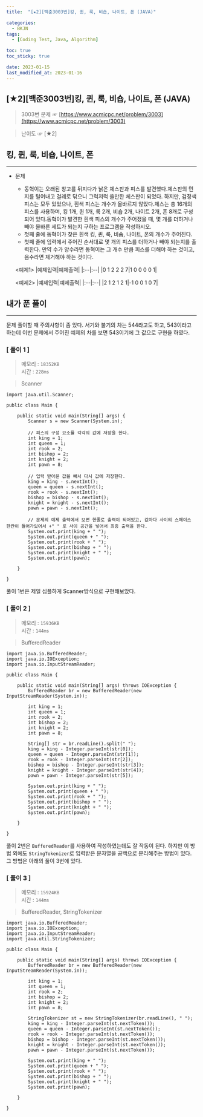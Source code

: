 ```yaml
---
title:  "[★2][백준3003번]킹, 퀸, 룩, 비숍, 나이트, 폰 (JAVA)" 

categories:
  - BKJN
tags:
  - [Coding Test, Java, Algorithm]

toc: true
toc_sticky: true

date: 2023-01-15
last_modified_at: 2023-01-16
---
```

## [★2][백준3003번]킹, 퀸, 룩, 비숍, 나이트, 폰 (JAVA)

> 3003번 문제 ☞ [https://www.acmicpc.net/problem/3003](https://www.acmicpc.net/problem/3003)

> 난이도 ☞ [★2]

## 킹, 퀸, 룩, 비숍, 나이트, 폰
---

-   문제
    -   동혁이는 오래된 창고를 뒤지다가 낡은 체스판과 피스를 발견했다.체스판의 먼지를 털어내고 걸레로 닦으니 그럭저럭 쓸만한 체스판이 되었다. 하지만, 검정색 피스는 모두 있었으나, 흰색 피스는 개수가 올바르지 않았다.체스는 총 16개의 피스를 사용하며, 킹 1개, 퀸 1개, 룩 2개, 비숍 2개, 나이트 2개, 폰 8개로 구성되어 있다.동혁이가 발견한 흰색 피스의 개수가 주어졌을 때, 몇 개를 더하거나 빼야 올바른 세트가 되는지 구하는 프로그램을 작성하시오.
    -   첫째 줄에 동혁이가 찾은 흰색 킹, 퀸, 룩, 비숍, 나이트, 폰의 개수가 주어진다.
    -   첫째 줄에 입력에서 주어진 순서대로 몇 개의 피스를 더하거나 빼야 되는지를 출력한다. 만약 수가 양수라면 동혁이는 그 개수 만큼 피스를 더해야 하는 것이고, 음수라면 제거해야 하는 것이다.  

	   <예제1>
	    |예제입력|예제출력|
	    |:--|:--|
	    |0 1 2 2 2 7|1 0 0 0 0 1|  
	    
	   <예제2> 
	    |예제입력|예제출력|
	    |:--|:--|
	    |2 1 2 1 2 1|-1 0 0 1 0 7|

## 내가 푼 풀이
---
문제 풀이할 때 주의사항이 좀 있다. 서기와 불기의 차는 544라고도 하고, 543이라고 하는데 이번 문제에서 주어진 예제의 차를 보면 543이기에 그 값으로 구현을 하였다.

### [ 풀이 1 ]

> 메모리 : `18352KB`  
> 시간 : `228ms`

> Scanner

```
import java.util.Scanner;

public class Main {

    public static void main(String[] args) {
        Scanner s = new Scanner(System.in);

        // 피스의 구성 요소를 각각의 값에 저장을 한다.
        int king = 1;
        int queen = 1;
        int rook = 2;
        int bishop = 2;
        int knight = 2;
        int pawn = 8;

        // 입력 받아온 값을 빼서 다시 값에 저장한다.
        king = king - s.nextInt();
        queen = queen - s.nextInt();
        rook = rook - s.nextInt();
        bishop = bishop - s.nextInt();
        knight = knight - s.nextInt();
        pawn = pawn - s.nextInt();

        // 문제의 예제 출력에서 보면 한줄로 출력이 되어있고, 값마다 사이의 스페이스 한칸이 들어가있어서 +" " 로 사이 공간을 넣어서 최종 출력을 한다.
        System.out.print(king + " ");
        System.out.print(queen + " ");
        System.out.print(rook + " ");
        System.out.print(bishop + " ");
        System.out.print(knight + " ");
        System.out.print(pawn);    

    }

}
```

풀이 1번은 제일 심플하게 Scanner방식으로 구현해보았다.

### [ 풀이 2 ]

> 메모리 : `15936KB`  
> 시간 : `144ms`

> BufferedReader

```
import java.io.BufferedReader;
import java.io.IOException;
import java.io.InputStreamReader;

public class Main {

    public static void main(String[] args) throws IOException {
        BufferedReader br = new BufferedReader(new InputStreamReader(System.in));

        int king = 1;
        int queen = 1;
        int rook = 2;
        int bishop = 2;
        int knight = 2;
        int pawn = 8;

        String[] str = br.readLine().split(" ");
        king = king - Integer.parseInt(str[0]);
        queen = queen - Integer.parseInt(str[1]);
        rook = rook - Integer.parseInt(str[2]);
        bishop = bishop - Integer.parseInt(str[3]);
        knight = knight - Integer.parseInt(str[4]);
        pawn = pawn - Integer.parseInt(str[5]);

        System.out.print(king + " ");
        System.out.print(queen + " ");
        System.out.print(rook + " ");
        System.out.print(bishop + " ");
        System.out.print(knight + " ");
        System.out.print(pawn);    

    }

}
```

풀이 2번은 `BufferedReader`를 사용하여 작성하였는데도 잘 작동이 된다. 하지만 이 방법 외에도 `StringTokenizer`로 입력받은 문자열을 공백으로 분리해주는 방법이 있다. 그 방법은 아래의 풀이 3번에 있다.

### [ 풀이 3 ]

> 메모리 : `15924KB`  
> 시간 : `144ms`

> BufferedReader, StringTokenizer

```
import java.io.BufferedReader;
import java.io.IOException;
import java.io.InputStreamReader;
import java.util.StringTokenizer;

public class Main {

    public static void main(String[] args) throws IOException {
        BufferedReader br = new BufferedReader(new InputStreamReader(System.in));

        int king = 1;
        int queen = 1;
        int rook = 2;
        int bishop = 2;
        int knight = 2;
        int pawn = 8;

        StringTokenizer st = new StringTokenizer(br.readLine(), " ");
        king = king - Integer.parseInt(st.nextToken());
        queen = queen - Integer.parseInt(st.nextToken());
        rook = rook - Integer.parseInt(st.nextToken());
        bishop = bishop - Integer.parseInt(st.nextToken());
        knight = knight - Integer.parseInt(st.nextToken());
        pawn = pawn - Integer.parseInt(st.nextToken());

        System.out.print(king + " ");
        System.out.print(queen + " ");
        System.out.print(rook + " ");
        System.out.print(bishop + " ");
        System.out.print(knight + " ");
        System.out.print(pawn);

    }

}
```